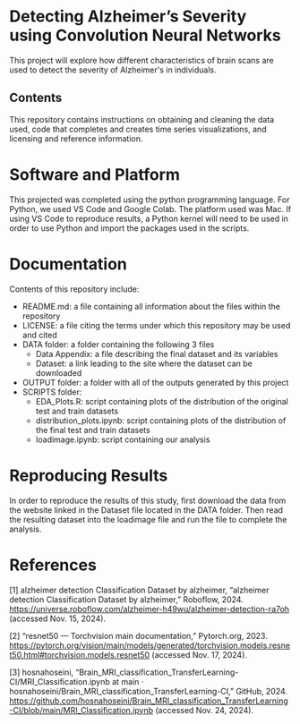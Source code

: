 # Detecting Alzheimer’s Severity using Convolution Neural Networks

This project will explore how different characteristics of brain scans are used to detect the severity of Alzheimer's in individuals.

## Contents
This repository contains instructions on obtaining and cleaning the data used, code that completes and creates time series visualizations, and licensing and reference information.

# Software and Platform

This projected was completed using the python programming language. For Python, we used VS Code and Google Colab. The platform used was Mac. If using VS Code to reproduce results, a Python kernel will need to be used in order to use Python and import the packages used in the scripts.

# Documentation

Contents of this repository include:

- README.md: a file containing all information about the files within the repository
- LICENSE: a file citing the terms under which this repository may be used and cited
- DATA folder: a folder containing the following 3 files
  - Data Appendix: a file describing the final dataset and its variables
  - Dataset: a link leading to the site where the dataset can be downloaded
- OUTPUT folder: a folder with all of the outputs generated by this project
- SCRIPTS folder:
  - EDA_Plots.R: script containing plots of the distribution of the original test and train datasets
  - distribution_plots.ipynb: script containing plots of the distribution of the final test and train datasets
  - loadimage.ipynb: script containing our analysis
 
# Reproducing Results

In order to reproduce the results of this study, first download the data from the website linked in the Dataset file located in the DATA folder. Then read the resulting dataset into the loadimage file and run the file to complete the analysis.

# References

[1] alzheimer detection Classification Dataset by alzheimer, “alzheimer detection Classification Dataset by alzheimer,” Roboflow, 2024. https://universe.roboflow.com/alzheimer-h49wu/alzheimer-detection-ra7oh (accessed Nov. 15, 2024).
‌

[2] “resnet50 — Torchvision main documentation,” Pytorch.org, 2023. https://pytorch.org/vision/main/models/generated/torchvision.models.resnet50.html#torchvision.models.resnet50 (accessed Nov. 17, 2024).

[3] hosnahoseini, “Brain_MRI_classification_TransferLearning-CI/MRI_Classification.ipynb at main · hosnahoseini/Brain_MRI_classification_TransferLearning-CI,” GitHub, 2024. https://github.com/hosnahoseini/Brain_MRI_classification_TransferLearning-CI/blob/main/MRI_Classification.ipynb (accessed Nov. 24, 2024).

